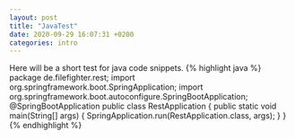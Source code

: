 ```yaml
---
layout: post
title: "JavaTest"
date: 2020-09-29 16:07:31 +0200
categories: intro
---
```


Here will be a short test for java code snippets.
{% highlight java %}
package de.filefighter.rest;
import org.springframework.boot.SpringApplication;
import org.springframework.boot.autoconfigure.SpringBootApplication;
@SpringBootApplication
public class RestApplication {
	public static void main(String[] args) {
		SpringApplication.run(RestApplication.class, args);
	}
}
{% endhighlight %}
